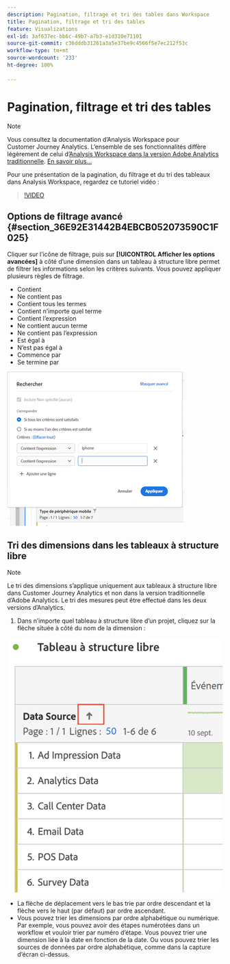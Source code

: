 ```yaml
---
description: Pagination, filtrage et tri des tables dans Workspace
title: Pagination, filtrage et tri des tables
feature: Visualizations
exl-id: 3af637ec-bb6c-49b7-a7b3-e1d310e71101
source-git-commit: c36dddb31261a3a5e37be9c4566f5e7ec212f53c
workflow-type: tm+mt
source-wordcount: '233'
ht-degree: 100%

---
```


# Pagination, filtrage et tri des tables

>[!NOTE]
>
>Vous consultez la documentation d’Analysis Workspace pour Customer Journey Analytics. L’ensemble de ses fonctionnalités diffère légèrement de celui d’[Analysis Workspace dans la version Adobe Analytics traditionnelle](https://experienceleague.adobe.com/docs/analytics/analyze/analysis-workspace/home.html?lang=fr). [En savoir plus...](/help/getting-started/cja-aa.md)

Pour une présentation de la pagination, du filtrage et du tri des tableaux dans Analysis Workspace, regardez ce tutoriel vidéo :

>[!VIDEO](https://video.tv.adobe.com/v/23968)

## Options de filtrage avancé {#section_36E92E31442B4EBCB052073590C1F025}

Cliquer sur l’icône de filtrage, puis sur **[!UICONTROL Afficher les options avancées]** à côté d’une dimension dans un tableau à structure libre permet de filtrer les informations selon les critères suivants. Vous pouvez appliquer plusieurs règles de filtrage.

* Contient
* Ne contient pas
* Contient tous les termes
* Contient n’importe quel terme
* Contient l’expression
* Ne contient aucun terme
* Ne contient pas l’expression
* Est égal à
* N’est pas égal à
* Commence par
* Se termine par

![](assets/advanced-filter.png)

## Tri des dimensions dans les tableaux à structure libre

>[!NOTE]
>
>Le tri des dimensions s’applique uniquement aux tableaux à structure libre dans Customer Journey Analytics et non dans la version traditionnelle d’Adobe Analytics. Le tri des mesures peut être effectué dans les deux versions d’Analytics.

1. Dans n’importe quel tableau à structure libre d’un projet, cliquez sur la flèche située à côté du nom de la dimension :

![](assets/sort-dimensions.png)

* La flèche de déplacement vers le bas trie par ordre descendant et la flèche vers le haut (par défaut) par ordre ascendant.
* Vous pouvez trier les dimensions par ordre alphabétique ou numérique. Par exemple, vous pouvez avoir des étapes numérotées dans un workflow et vouloir trier par numéro d’étape. Vous pouvez trier une dimension liée à la date en fonction de la date. Ou vous pouvez trier les sources de données par ordre alphabétique, comme dans la capture d’écran ci-dessus.
